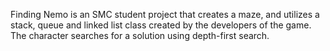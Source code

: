 Finding Nemo is an SMC student project that creates a maze, and utilizes a stack, queue and linked list class created by the developers of
the game. The character searches for a solution using depth-first search.
